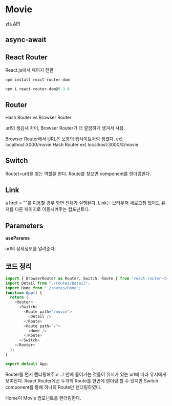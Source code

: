 # Movie

[yts API](https://yts.mx/api/v2/list_movies.json?minimum_rating=8.8&sort_by=year)

## async-await

## React Router

React.js에서 페이지 전환

```js
npm install react-router-dom
```

```js
npm i react-router-dom@5.3.0
```
## Router

Hash Router vs Browser Router


url의 생김새 차이, Browser Router가 더 깔끔하게 생겨서 사용.


Browser Router에서 URL은 보통의 웹사이트처럼 생겼다. ex) localhost:3000/movie
Hash Router ex) localhost:3000/#/movie


## Switch

Route(=url)을 찾는 역할을 한다. Route를 찾으면 component를 렌더링한다.

## Link

a href = ""를 이용할 경우 화면 전체가 실행된다. 
Link는 브라우저 새로고침 없이도 유저를 다른 페이지로 이동시켜주는 컴포넌트다.


## Parameters

**useParams**

url의 상세정보를 알려준다.


## 코드 정리

```js
import { BrowserRouter as Router, Switch, Route } from "react-router-dom";
import Detail from "./routes/Detail";
import Home from "./routes/Home";
function App() {
  return (
    <Router>
      <Switch>
        <Route path="/movie">
          <Detail />
        </Route>
        <Route path="/">
          <Home />
        </Route>
      </Switch>
    </Router>
  );
}

export default App;
```
Router를 먼저 렌더링해주고 그 안에 들어가는 것들이 유저가 있는 url에 따라 유저에게 보여진다. React Router에선 두개의 Route를 한번에 렌더링 할 수 있지만 Switch component를 통해 하나의 Route만 렌더링하였다. 


Home이 Movie 컴포넌트를 렌더링한다.